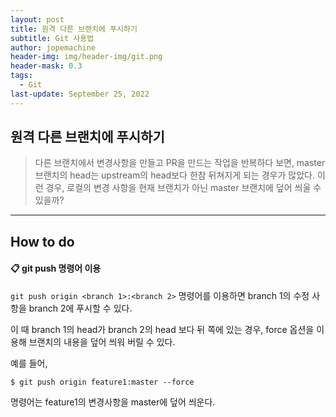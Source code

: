 ```yaml
---
layout: post
title: 원격 다른 브랜치에 푸시하기
subtitle: Git 사용법
author: jopemachine
header-img: img/header-img/git.png
header-mask: 0.3
tags:
  - Git
last-update: September 25, 2022
---
```


## 원격 다른 브랜치에 푸시하기

<blockquote>
다른 브랜치에서 변경사항을 만들고 PR을 만드는 작업을 반복하다 보면, master 브랜치의 head는 upstream의 head보다 한참 뒤쳐지게 되는 경우가 많았다.
이런 경우, 로컬의 변경 사항을 현재 브랜치가 아닌 master 브랜치에 덮어 씌울 수 있을까?
</blockquote>

<hr>

## How to do

#### 📋 git push 명령어 이용

`git push origin <branch 1>:<branch 2>` 명령어를 이용하면 branch 1의 수정 사항을 branch 2에 푸시할 수 있다.

이 때 branch 1의 head가 branch 2의 head 보다 뒤 쪽에 있는 경우, force 옵션을 이용해 브랜치의 내용을 덮어 씌워 버릴 수 있다.

예를 들어,

```
$ git push origin feature1:master --force
```

명령어는 feature1의 변경사항을 master에 덮어 씌운다.

